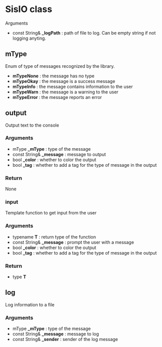 
# SisIO class

Arguments

- const String& **\_logPath** : path of file to log. Can be empty string if not logging anyting.

## mType

Enum of type of messages recognized by the library.

- **mTypeNone** : the message has no type
- **mTypeOkay** : the message is a success message
- **mTypeInfo** : the message contains information to the user
- **mTypeWarn** : the message is a warning to the user
- **mTypeError** : the message reports an error

## output

Output text to the console

### Arguments

- mType **\_mType** : type of the message
- const String& **\_message** : message to output
- bool **\_color** : whether to color the output
- bool **\_tag** : whether to add a tag for the type of message in the output

### Return

None

### input

Template function to get input from the user

### Arguments

- typename **T** : return type of the function
- const String& **\_message** : prompt the user with a message
- bool **\_color** : whether to color the output
- bool **\_tag** : whether to add a tag for the type of message in the output

### Return

- type **T**

## log

Log information to a file

### Arguments

- mType **\_mType** : type of the message
- const String& **\_message** : message to log
- const String& **\_sender** : sender of the log message
